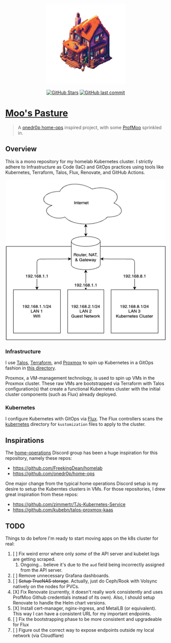 <p align="center">
  <img src="./docs/repo.png" alt="diagram" width="250" height="250">
</p>

<div align="center">

[![GitHub Stars](https://img.shields.io/github/stars/ProfMoo/home.svg?color=3498DB)](https://github.com/ProfMoo/home/stargazers) [![GitHub last commit](https://img.shields.io/github/last-commit/ProfMoo/home?color=purple&style=flat-square)](https://github.com/ProfMoo/home/commits/main)

</div>

# [Moo's Pasture](https://github.com/ProfMoo/home)

> A [onedr0p home-ops](https://github.com/onedr0p/home-ops) inspired project, with some [ProfMoo](https://github.com/ProfMoo) sprinkled in.

## Overview

This is a mono repository for my homelab Kubernetes cluster. I strictly adhere to Infrastructure as Code (IaC) and GitOps practices using tools like Kubernetes, Terraform, Talos, Flux, Renovate, and GitHub Actions.

<p align="center">
  <img src="./docs/diagram.drawio.png" alt="diagram" width="500" height="500">
</p>

### Infrastructure

I use [Talos](https://github.com/siderolabs/talos), [Terraform](https://github.com/hashicorp/terraform), and [Proxmox](https://github.com/proxmox) to spin up Kubernetes in a GitOps fashion in [this directory](./infrastructure).

Proxmox, a VM-management technology, is used to spin up VMs in the Proxmox cluster. These raw VMs are bootstrapped via Terraform with Talos configuration(s) that create a functional Kubernetes cluster with the initial cluster components (such as Flux) already deployed.

### Kubernetes

I configure Kubernetes with GitOps via [Flux](https://github.com/fluxcd/flux2). The Flux controllers scans the [kubernetes](./kubernetes/) directory for `kustomization` files to apply to the cluster.

## Inspirations

The [home-operations](https://discord.gg/home-operations) Discord group has been a huge inspiration for this repository, namely these repos:

* <https://github.com/FreekingDean/homelab>
* <https://github.com/onedr0p/home-ops>

One major change from the typical home operations Discord setup is my desire to setup the Kuberntes clusters in VMs. For those repositories, I drew great inspiration from these repos:

* <https://github.com/zimmertr/TJs-Kubernetes-Service>
* <https://github.com/kubebn/talos-proxmox-kaas>

## TODO

Things to do before I'm ready to start moving apps on the k8s cluster for real:

1. [ ]  Fix weird error where only *some* of the API server and kubelet logs are getting scraped.
   1. Ongoing... believe it's due to the `aud` field being incorrectly assigned from the API server.
2. [ ] Remove unnecessary Grafana dashboards.
3. [ ] ~~Setup TrueNAS storage~~. Actually, just do Ceph/Rook with Volsync natively on the nodes for PVCs.
4. [X] Fix Renovate (currently, it doesn't really work consistently and uses ProfMoo Github credentials instead of its own). Also, I should setup Renovate to handle the Helm chart versions.
5. [X] Install cert-manager, nginx-ingress, and MetalLB (or equivalent). This way I can have a consistent URL for my important endpoints.
6. [ ] Fix the bootstrapping phase to be more consistent and upgradeable for Flux
7. [ ] Figure out the correct way to expose endpoints outside my local network (via Cloudflare)

